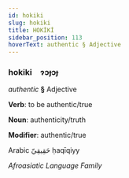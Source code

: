 ```yaml
---
id: hokiki
slug: hokiki
title: HOKİKİ
sidebar_position: 113
hoverText: authentic § Adjective
---
```


### hokiki&emsp;<span kind="abugida">ɂɔɟɔɟ</span>

*authentic* **§** Adjective

**Verb**: to be authentic/true

**Noun**: authenticity/truth

**Modifier**: authentic/true

Arabic حَقِيقِيّ ḥaqīqiyy 

*Afroasiatic Language Family*